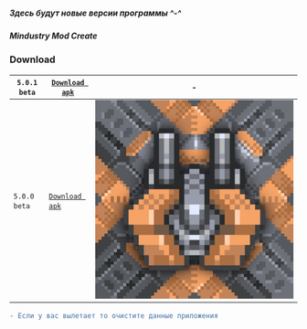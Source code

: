 ##### Здесь будут новые версии программы ^-^
##### Mindustry Mod Create

### Download

|`5.0.1 beta`|[`Download apk`](https://github.com/MindustryModCreate/MMC-release/releases/download/5.0.1beta/Mindustry.Mod.Create_5.0.1.beta.apk)|-|
|-|-|-|
|`5.0.0 beta`|[`Download apk`](https://github.com/MindustryModCreate/MMC-release/releases/download/5.0.0beta/Mindustry.Mod.Create_5.0.0.apk)|![icon](https://raw.githubusercontent.com/MindustryModCreate/MMC-release/main/5.0.0beta.png)|


```diff
- Если у вас вылетает то очистите данные приложения
```
